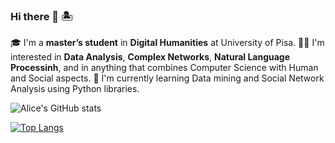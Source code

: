 ### Hi there 👋 🏝

🎓 I'm a **master’s student** in **Digital Humanities** at University of Pisa.
👩‍💻 I'm interested in **Data Analysis**, **Complex Networks**, **Natural Language Processinh**, and in anything that combines Computer Science with Human and Social aspects.
🧠 I'm currently learning Data mining and Social Network Analysis using Python libraries.

![Alice's GitHub stats](https://github-readme-stats.vercel.app/api?username=alisola21&theme=dracula&show_icons=true)


[![Top Langs](https://github-readme-stats.vercel.app/api/top-langs/?username=alisola21&theme=dracula&layout=compact)](https://github.com/alisola21/github-readme-stats)

